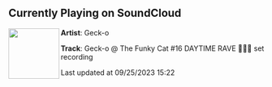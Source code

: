 ## Currently Playing on SoundCloud

[<img align="left" width="100" src="https://i1.sndcdn.com/artworks-voEPy4SrNyUuoUF2-nwbHnQ-t500x500.jpg">](https://soundcloud.com/geckonl/tfc16-geck-o)

**Artist**: Geck-o 

**Track**: Geck-o @ The Funky Cat #16 DAYTIME RAVE 🤯💥🚀 set recording

Last updated at 09/25/2023 15:22
